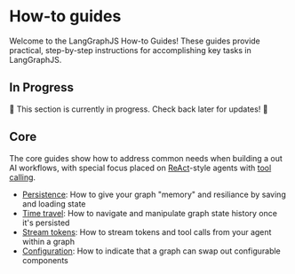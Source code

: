# How-to guides

Welcome to the LangGraphJS How-to Guides! These guides provide practical, step-by-step instructions for accomplishing key tasks in LangGraphJS. 

## In Progress

🚧 This section is currently in progress. Check back later for updates! 🚧


## Core

The core guides show how to address common needs when building a out AI workflows, with special focus placed on [ReAct](https://arxiv.org/abs/2210.03629)-style agents with [tool calling](https://js.langchain.com/v0.2/docs/how_to/tool_calling/).

- [Persistence](persistence.ipynb): How to give your graph "memory" and resiliance by saving and loading state
- [Time travel](time-travel.ipynb): How to navigate and manipulate graph state history once it's persisted
- [Stream tokens](stream-tokens.ipynb): How to stream tokens and tool calls from your agent within a graph
- [Configuration](configuration.ipynb): How to indicate that a graph can swap out configurable components
